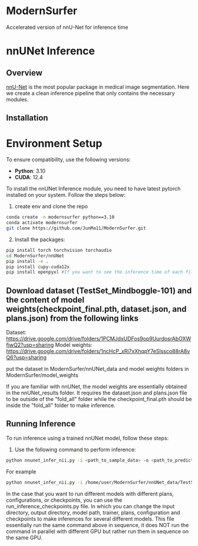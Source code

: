 # ModernSurfer
Accelerated version of nnU-Net for inference time

# nnUNet Inference

## Overview
[nnU-Net](https://github.com/MIC-DKFZ/nnUNet) is the most popular package in medical image segmentation. 
Here we create a clean inference pipeline that only contains the necessary modules. 

## Installation

# Environment Setup

To ensure compatibility, use the following versions:

- **Python**: 3.10  
- **CUDA**: 12.4 

To install the nnUNet Inference module, you need to have latest pytorch installed on your system. Follow the steps below:

1. create env and clone the repo
```bash
conda create -n modernsurfer python==3.10
conda activate modernsurfer
git clone https://github.com/JunMa11/ModernSurfer.git
```

2. Install the packages:
```bash
pip install torch torchvision torchaudio
cd ModernSurfer/nnUNet
pip install -e .
pip install cupy-cuda12x
pip install openpyxl #If you want to see the inference time of each file in an excel file
```
## Download dataset (TestSet_Mindboggle-101) and the content of model weights(checkpoint_final.pth, dataset.json, and plans.json) from the following links
Dataset: https://drive.google.com/drive/folders/1PCMJdxUDFos9op9UurdosrAbOXWfjwQ2?usp=sharing
Model weights: https://drive.google.com/drive/folders/1ncHcP_xRi7xXhqpY7eSlssco88rA8vQ6?usp=sharing

put the dataset in ModernSurfer/nnUNet_data and model weights folders in ModernSurfer/model_weights

If you are familiar with nnUNet, the model weights are essentially obtained in the nnUNet_results folder. 
It requires the dataset.json and plans.json file to be outside of the "fold_all" folder while the checkpoint_final.pth should be inside the "fold_all" folder to make inference.

## Running Inference

To run inference using a trained nnUNet model, follow these steps:

1. Use the following command to perform inference:

```bash
python nnunet_infer_nii.py -i <path_to_sample_data> -o <path_to_predictions> --model_path <path_to_model_weight> --fold <fold_used_for_training> --checkpoint <checkpoint_for_prediction>
```

For example

```bash
python nnunet_infer_nii.py -i /home/user/ModernSurfer/nnUNet_data/TestSet_Mindboggle-101/imagesTs -o ./seg --model_path /home/user/ModernSurfer/model_weights/ --fold all --checkpoint checkpoint_final.pth
```

In the case that you want to run different models with different plans, configurations, or checkpoints, you can use the run_inference_checkpoints.py file.
In which you can change the input directory, output directory, model path, trainer, plans, configuration and checkpoints to make inferences for several different models. 
This file essentially run the same command above in sequence, it does NOT run the command in parallel with different GPU but rather run them in sequence on the same GPU.
